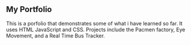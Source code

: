 ## My Portfolio
This is a porfolio that demonstrates some of what i have learned so far. It uses HTML JavaScript and CSS. Projects include the Pacmen factory, Eye Movement, and a Real Time Bus Tracker.
